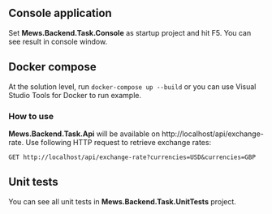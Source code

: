 ## Console application

Set **Mews.Backend.Task.Console** as startup project and hit F5. You can see result in console window.

## Docker compose

At the solution level, run `docker-compose up --build` or you can use Visual Studio Tools for Docker to run example.

### How to use

**Mews.Backend.Task.Api** will be available on http://localhost/api/exchange-rate. Use following HTTP request to retrieve exchange rates:

```
GET http://localhost/api/exchange-rate?currencies=USD&currencies=GBP
```

## Unit tests
You can see all unit tests in **Mews.Backend.Task.UnitTests** project.